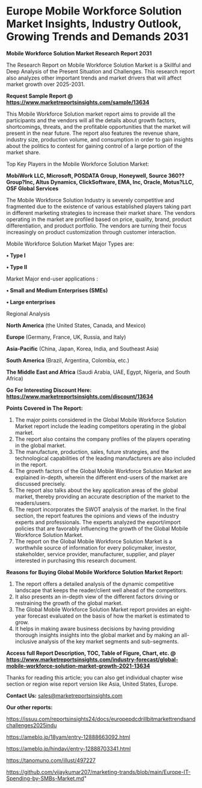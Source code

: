 # Europe Mobile Workforce Solution Market Insights, Industry Outlook, Growing Trends and Demands 2031

<strong>Mobile Workforce Solution Market Research Report 2031</strong>

The Research Report on Mobile Workforce Solution Market is a Skillful and Deep Analysis of the Present Situation and Challenges. This research report also analyzes other important trends and market drivers that will affect market growth over 2025-2031.

<strong>Request Sample Report @ <a href=https://www.marketreportsinsights.com/sample/13634>https://www.marketreportsinsights.com/sample/13634</a></strong>

This Mobile Workforce Solution market report aims to provide all the participants and the vendors will all the details about growth factors, shortcomings, threats, and the profitable opportunities that the market will present in the near future. The report also features the revenue share, industry size, production volume, and consumption in order to gain insights about the politics to contest for gaining control of a large portion of the market share.

Top Key Players in the Mobile Workforce Solution Market:

<strong>MobiWork LLC, Microsoft, POSDATA Group, Honeywell, Source 360?? Group?Inc, Altus Dynamics, ClickSoftware, EMA, Inc, Oracle, Motus?LLC, OSF Global Services</strong>

The Mobile Workforce Solution Industry is severely competitive and fragmented due to the existence of various established players taking part in different marketing strategies to increase their market share. The vendors operating in the market are profiled based on price, quality, brand, product differentiation, and product portfolio. The vendors are turning their focus increasingly on product customization through customer interaction.

Mobile Workforce Solution Market Major Types are:

<strong>• Type I

• Type II</strong>

Market Major end-user applications :

<strong>• Small and Medium Enterprises (SMEs)

• Large enterprises</strong>

Regional Analysis

</u><strong><b>North America</b></strong> (the United States, Canada, and Mexico)

<strong><b>Europe </b></strong>(Germany, France, UK, Russia, and Italy)

<strong><b>Asia-Pacific</b></strong> (China, Japan, Korea, India, and Southeast Asia)

<strong><b>South America</b></strong> (Brazil, Argentina, Colombia, etc.)

<strong><b>The Middle East and Africa</b></strong> (Saudi Arabia, UAE, Egypt, Nigeria, and South Africa)

<strong>Go For Interesting Discount Here: <a href=https://www.marketreportsinsights.com/discount/13634>https://www.marketreportsinsights.com/discount/13634</a></strong>

<strong>Points Covered in The Report:</strong>
<ol>
  <li>The major points considered in the Global Mobile Workforce Solution Market report include the leading competitors operating in the global market.</li>
  <li>The report also contains the company profiles of the players operating in the global market.</li>
  <li>The manufacture, production, sales, future strategies, and the technological capabilities of the leading manufacturers are also included in the report.</li>
  <li>The growth factors of the Global Mobile Workforce Solution Market are explained in-depth, wherein the different end-users of the market are discussed precisely.</li>
  <li>The report also talks about the key application areas of the global market, thereby providing an accurate description of the market to the readers/users.</li>
  <li>The report incorporates the SWOT analysis of the market. In the final section, the report features the opinions and views of the industry experts and professionals. The experts analyzed the export/import policies that are favorably influencing the growth of the Global Mobile Workforce Solution Market.</li>
  <li>The report on the Global Mobile Workforce Solution Market is a worthwhile source of information for every policymaker, investor, stakeholder, service provider, manufacturer, supplier, and player interested in purchasing this research document.</li>
</ol>
<strong>Reasons for Buying Global Mobile Workforce Solution Market Report:</strong>

<ol>
  <li>The report offers a detailed analysis of the dynamic competitive landscape that keeps the reader/client well ahead of the competitors.</li>
  <li>It also presents an in-depth view of the different factors driving or restraining the growth of the global market.</li>
  <li>The Global Mobile Workforce Solution Market report provides an eight-year forecast evaluated on the basis of how the market is estimated to grow.</li>
  <li>It helps in making aware business decisions by having providing thorough insights insights into the global market and by making an all-inclusive analysis of the key market segments and sub-segments.</li>
</ol>
<strong>Access full Report Description, TOC, Table of Figure, Chart, etc. @ <a href=https://www.marketreportsinsights.com/industry-forecast/global-mobile-workforce-solution-market-growth-2021-13634>https://www.marketreportsinsights.com/industry-forecast/global-mobile-workforce-solution-market-growth-2021-13634</a></strong>


Thanks for reading this article; you can also get individual chapter wise section or region wise report version like Asia, United States, Europe.

<strong>Contact Us:</strong>
sales@marketreportsinsights.com

<strong>Our other reports:</strong>

<a href=https://issuu.com/reportsinsights24/docs/europepdcdrillbitmarkettrendsandchallenges2025indu>https://issuu.com/reportsinsights24/docs/europepdcdrillbitmarkettrendsandchallenges2025indu</a>

<a href=https://ameblo.jp/18yam/entry-12888663092.html>https://ameblo.jp/18yam/entry-12888663092.html</a>

<a href=https://ameblo.jp/hindavi/entry-12888703341.html>https://ameblo.jp/hindavi/entry-12888703341.html</a>

<a href=https://tanomuno.com/illust/497227>https://tanomuno.com/illust/497227</a>

<a href=https://github.com/vijaykumar207/marketing-trands/blob/main/Europe-IT-Spending-by-SMBs-Market.md>https://github.com/vijaykumar207/marketing-trands/blob/main/Europe-IT-Spending-by-SMBs-Market.md</a>"
